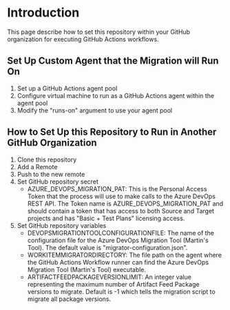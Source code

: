 # Introduction 
This page describe how to set this repository within your GitHub organization for executing GitHub Actions workflows.

## Set Up Custom Agent that the Migration will Run On
1. Set up a GitHub Actions agent pool
2. Configure virtual machine to run as a GitHub Actions agent within the agent pool
3. Modify the "runs-on" argument to use your agent pool

## How to Set Up this Repository to Run in Another GitHub Organization
1. Clone this repository
2. Add a Remote
3. Push to the new remote
4. Set GitHub repository secret
    - AZURE_DEVOPS_MIGRATION_PAT: This is the Personal Access Token that the process will use to make calls to the Azure DevOps REST API. The Token name is AZURE_DEVOPS_MIGRATION_PAT and should contain a token that has access to both Source and Target projects and has "Basic + Test Plans" licensing access.
5. Set GitHub repository variables
    - DEVOPSMIGRATIONTOOLCONFIGURATIONFILE: The name of the configuration file for the Azure DevOps Migration Tool (Martin's Tool). The default value is "migrator-configuration.json". 
    - WORKITEMMIGRATORDIRECTORY: The file path on the agent where the GitHub Actions Workflow runner can find the Azure DevOps Migration Tool (Martin's Tool) executable. 
    - ARTIFACTFEEDPACKAGEVERSIONLIMIT: An integer value representing the maximum number of Artifact Feed Package versions to migrate. Default is -1 which tells the migration script to migrate all package versions. 
